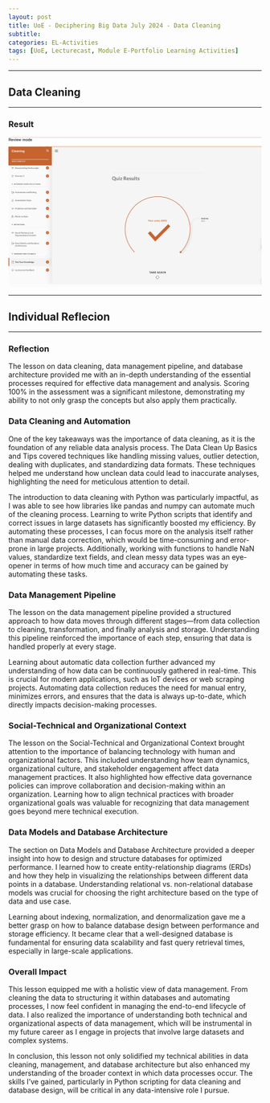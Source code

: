 ```yaml
---
layout: post
title: UoE - Deciphering Big Data July 2024 - Data Cleaning
subtitle: 
categories: EL-Activities
tags: [UoE, Lecturecast, Module E-Portfolio Learning Activities]
---
```

---
## Data Cleaning
---
### Result

![image](/assets/images/banners/data-cleaning-unit-4.png)

---
## Individual Reflecion
---

### Reflection

The lesson on data cleaning, data management pipeline, and database architecture provided me with an in-depth understanding of the essential processes required for effective data management and analysis. Scoring 100% in the assessment was a significant milestone, demonstrating my ability to not only grasp the concepts but also apply them practically.

### Data Cleaning and Automation

One of the key takeaways was the importance of data cleaning, as it is the foundation of any reliable data analysis process. The Data Clean Up Basics and Tips covered techniques like handling missing values, outlier detection, dealing with duplicates, and standardizing data formats. These techniques helped me understand how unclean data could lead to inaccurate analyses, highlighting the need for meticulous attention to detail.

The introduction to data cleaning with Python was particularly impactful, as I was able to see how libraries like pandas and numpy can automate much of the cleaning process. Learning to write Python scripts that identify and correct issues in large datasets has significantly boosted my efficiency. By automating these processes, I can focus more on the analysis itself rather than manual data correction, which would be time-consuming and error-prone in large projects. Additionally, working with functions to handle NaN values, standardize text fields, and clean messy data types was an eye-opener in terms of how much time and accuracy can be gained by automating these tasks.

###  Data Management Pipeline

The lesson on the data management pipeline provided a structured approach to how data moves through different stages—from data collection to cleaning, transformation, and finally analysis and storage. Understanding this pipeline reinforced the importance of each step, ensuring that data is handled properly at every stage.

Learning about automatic data collection further advanced my understanding of how data can be continuously gathered in real-time. This is crucial for modern applications, such as IoT devices or web scraping projects. Automating data collection reduces the need for manual entry, minimizes errors, and ensures that the data is always up-to-date, which directly impacts decision-making processes.

### Social-Technical and Organizational Context

The lesson on the Social-Technical and Organizational Context brought attention to the importance of balancing technology with human and organizational factors. This included understanding how team dynamics, organizational culture, and stakeholder engagement affect data management practices. It also highlighted how effective data governance policies can improve collaboration and decision-making within an organization. Learning how to align technical practices with broader organizational goals was valuable for recognizing that data management goes beyond mere technical execution.

### Data Models and Database Architecture

The section on Data Models and Database Architecture provided a deeper insight into how to design and structure databases for optimized performance. I learned how to create entity-relationship diagrams (ERDs) and how they help in visualizing the relationships between different data points in a database. Understanding relational vs. non-relational database models was crucial for choosing the right architecture based on the type of data and use case.

Learning about indexing, normalization, and denormalization gave me a better grasp on how to balance database design between performance and storage efficiency. It became clear that a well-designed database is fundamental for ensuring data scalability and fast query retrieval times, especially in large-scale applications.

### Overall Impact

This lesson equipped me with a holistic view of data management. From cleaning the data to structuring it within databases and automating processes, I now feel confident in managing the end-to-end lifecycle of data. I also realized the importance of understanding both technical and organizational aspects of data management, which will be instrumental in my future career as I engage in projects that involve large datasets and complex systems.

In conclusion, this lesson not only solidified my technical abilities in data cleaning, management, and database architecture but also enhanced my understanding of the broader context in which data processes occur. The skills I’ve gained, particularly in Python scripting for data cleaning and database design, will be critical in any data-intensive role I pursue.






